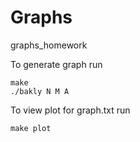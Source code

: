 # Graphs
graphs_homework

To generate graph run
```
make
./bakly N M A
```

To view plot for graph.txt run
```
make plot
```
